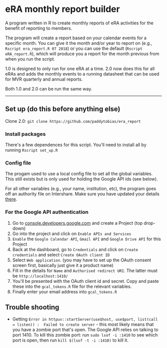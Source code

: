# eRA monthly report builder

A program written in R to create monthly reports of eRA activities for the benefit of reporting to members. 

The program will create a report based on your calendar events for a specific month. You can give it the month and/or year to report on (e.g., `Rscript era_report.R 07 2018`) or you can use the default (`Rscript eRA_report.R`), which will produce you a report for the month previous from when you run the script.

1.0 is designed to only run for one eRA at a time. 2.0 now does this for all eRAs and adds the monthly events to a running datasheet that can be used for MVR quarterly and annual reports. 

Both 1.0 and 2.0 can be run the same way. 

---

## Set up (do this before anything else)
Clone 2.0: `git clone https://github.com/paddytobias/era_report`

### Install packages
There's a few dependences for this script. You'll need to install all by running `Rscript set_up.R`

### Config file
The progam used to use a local config file to set all the global variables. This still exists but is only used for holding the Google API ids (see below). 

For all other variables (e.g., your name, institution, etc), the program goes off an authority file on Intershare. Make sure you have updated your details [there](https://docs.google.com/spreadsheets/d/1G2YadcphdT1xkf6VJLiF-zvaLYd3a113avNJCMsB930/edit?usp=sharing).

### For the Google API authentication
1. Go to [console.developers.google.com](console.developers.google.com) and create a Project (top drop-down)
2. Go into the project and click on `Enable APIs and Services`
3. `Enable` the `Google Calendar API`, `Gmail API` and `Google Drive API` for this Project
4. Back at the dashboard, go to `Credentials` and click on `Create credentials` and select `Create OAuth client ID`
5. Select `Web application`. (you may have to set up the OAuth consent screen first, basically just give it a product name)
6. Fill in the details for `Name` and `Authorised redirect URI`. The latter must be `http://localhost:1410/`
7. You'll be presented with the OAuth client id and secret. Copy and paste these into the `gcal_tokens.R` file for the relevant variables. 
8. Finally enter your email address into `gcal_tokens.R`

## Trouble shooting
* Getting ```Error in httpuv::startServer(use$host, use$port, list(call = listen)) : 
Failed to create server``` - this most likely means that you have a zombie port that's open. The Google API relies on talking to port 1410. To kill this zombie port: run `sudo lsof -i :1410` to see which port is open, then run `kill $(lsof -t -i :1410)` to kill it. 
